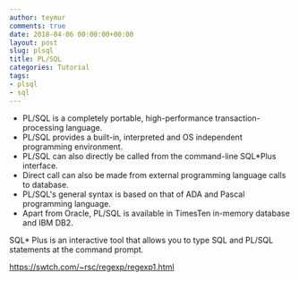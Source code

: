 ```yaml
---
author: teymur
comments: true
date: 2018-04-06 00:00:00+00:00
layout: post
slug: plsql
title: PL/SQL
categories: Tutorial
tags:
- plsql
- sql
---
```



* PL/SQL is a completely portable, high-performance transaction-processing language.
* PL/SQL provides a built-in, interpreted and OS independent programming environment.
* PL/SQL can also directly be called from the command-line SQL\*Plus interface.
* Direct call can also be made from external programming language calls to database.
* PL/SQL's general syntax is based on that of ADA and Pascal programming language.
* Apart from Oracle, PL/SQL is available in TimesTen in-memory database and IBM DB2.


SQL* Plus is an interactive tool that allows you to type SQL and PL/SQL statements at the command prompt. 


https://swtch.com/~rsc/regexp/regexp1.html
